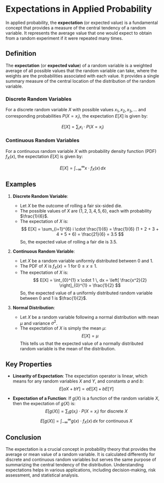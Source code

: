 # Expectations in Applied Probability

In applied probability, the **expectation** (or expected value) is a fundamental concept that provides a measure of the central tendency of a random variable. It represents the average value that one would expect to obtain from a random experiment if it were repeated many times.

## Definition

The **expectation** (or **expected value**) of a random variable is a weighted average of all possible values that the random variable can take, where the weights are the probabilities associated with each value. It provides a single summary measure of the central location of the distribution of the random variable.

### Discrete Random Variables

For a discrete random variable $X$ with possible values $x_1, x_2, x_3, \ldots$ and corresponding probabilities $P(X = x_i)$, the expectation $E[X]$ is given by:

$$
E[X] = \sum_{i} x_i \cdot P(X = x_i)
$$

### Continuous Random Variables

For a continuous random variable $X$ with probability density function (PDF) $f_X(x)$, the expectation $E[X]$ is given by:

$$
E[X] = \int_{-\infty}^{\infty} x \cdot f_X(x) \, dx
$$

## Examples

1. **Discrete Random Variable**:
   - Let $X$ be the outcome of rolling a fair six-sided die.
   - The possible values of $X$ are $\{1, 2, 3, 4, 5, 6\}$, each with probability $\frac{1}{6}$.
   - The expectation of $X$ is:
     $$
     E[X] = \sum_{i=1}^{6} i \cdot \frac{1}{6} = \frac{1}{6} (1 + 2 + 3 + 4 + 5 + 6) = \frac{21}{6} = 3.5
     $$
     So, the expected value of rolling a fair die is 3.5.

2. **Continuous Random Variable**:
   - Let $X$ be a random variable uniformly distributed between 0 and 1.
   - The PDF of $X$ is $f_X(x) = 1$ for $0 \leq x \leq 1$.
   - The expectation of $X$ is:
     $$
     E[X] = \int_{0}^{1} x \cdot 1 \, dx = \left[ \frac{x^2}{2} \right]_{0}^{1} = \frac{1}{2}
     $$
     So, the expected value of a uniformly distributed random variable between 0 and 1 is $\frac{1}{2}$.

3. **Normal Distribution**:
   - Let $X$ be a random variable following a normal distribution with mean $\mu$ and variance $\sigma^2$.
   - The expectation of $X$ is simply the mean $\mu$:
     $$
     E[X] = \mu
     $$
     This tells us that the expected value of a normally distributed random variable is the mean of the distribution.

## Key Properties

- **Linearity of Expectation**: The expectation operator is linear, which means for any random variables $X$ and $Y$, and constants $a$ and $b$:
  $$
  E[aX + bY] = aE[X] + bE[Y]
  $$

- **Expectation of a Function**: If $g(X)$ is a function of the random variable $X$, then the expectation of $g(X)$ is:
  $$
  E[g(X)] = \sum_{i} g(x_i) \cdot P(X = x_i) \text{ for discrete } X
  $$
  $$
  E[g(X)] = \int_{-\infty}^{\infty} g(x) \cdot f_X(x) \, dx \text{ for continuous } X
  $$

## Conclusion

The expectation is a crucial concept in probability theory that provides the average or mean value of a random variable. It is calculated differently for discrete and continuous random variables but serves the same purpose of summarizing the central tendency of the distribution. Understanding expectations helps in various applications, including decision-making, risk assessment, and statistical analysis.